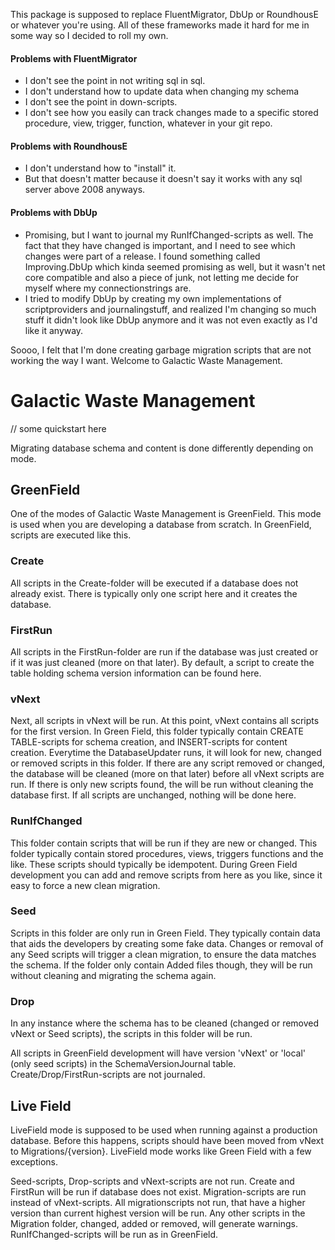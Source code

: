 This package is supposed to replace FluentMigrator, DbUp or RoundhousE or whatever you're using. All of these frameworks made it hard for me in some way so I decided to roll my own. 

#### Problems with FluentMigrator
* I don't see the point in not writing sql in sql.
* I don't understand how to update data when changing my schema
* I don't see the point in down-scripts.
* I don't see how you easily can track changes made to a specific stored procedure, view, trigger, function, whatever in your git repo.

#### Problems with RoundhousE
* I don't understand how to "install" it. 
* But that doesn't matter because it doesn't say it works with any sql server above 2008 anyways.

#### Problems with DbUp
* Promising, but I want to journal my RunIfChanged-scripts as well. The fact that they have changed is important, and I need to see which changes were part of a release. I found something called Improving.DbUp which kinda seemed promising as well, but it wasn't net core compatible and also a piece of junk, not letting me decide for myself where my connectionstrings are.
* I tried to modify DbUp by creating my own implementations of scriptproviders and journalingstuff, and realized I'm changing so much stuff it didn't look like DbUp anymore and it was not even exactly as I'd like it anyway.

Soooo, I felt that I'm done creating garbage migration scripts that are not working the way I want. Welcome to Galactic Waste Management.

# Galactic Waste Management

// some quickstart here

Migrating database schema and content is done differently depending on mode.

## GreenField

One of the modes of Galactic Waste Management is GreenField. This mode is used when you are developing a database from scratch.
In GreenField, scripts are executed like this.

### Create
All scripts in the Create-folder will be executed if a database does not already exist. There is typically only one script here and it creates the database.

### FirstRun
All scripts in the FirstRun-folder are run if the database was just created or if it was just cleaned (more on that later).
By default, a script to create the table holding schema version information can be found here.

### vNext
Next, all scripts in vNext will be run. At this point, vNext contains all scripts for the first version. In Green Field, this folder typically contain CREATE TABLE-scripts for schema creation, and INSERT-scripts for content creation.
Everytime the DatabaseUpdater runs, it will look for new, changed or removed scripts in this folder. If there are any script removed or changed, the database will be cleaned (more on that later) before all vNext scripts are run.
If there is only new scripts found, the will be run without cleaning the database first. If all scripts are unchanged, nothing will be done here.

### RunIfChanged
This folder contain scripts that will be run if they are new or changed. This folder typically contain stored procedures, views, triggers functions and the like. These scripts should typically be idempotent.
During Green Field development you can add and remove scripts from here as you like, since it easy to force a new clean migration.

### Seed
Scripts in this folder are only run in Green Field. They typically contain data that aids the developers by creating some fake data.
Changes or removal of any Seed scripts will trigger a clean migration, to ensure the data matches the schema. 
If the folder only contain Added files though, they will be run without cleaning and migrating the schema again.

### Drop
In any instance where the schema has to be cleaned (changed or removed vNext or Seed scripts), the scripts in this folder will be run.


All scripts in GreenField development will have version 'vNext' or 'local' (only seed scripts) in the SchemaVersionJournal table.
Create/Drop/FirstRun-scripts are not journaled.

## Live Field

LiveField mode is supposed to be used when running against a production database. Before this happens, scripts should have been moved from vNext to Migrations/{version}.
LiveField mode works like Green Field with a few exceptions.

Seed-scripts, Drop-scripts and vNext-scripts are not run.
Create and FirstRun will be run if database does not exist.
Migration-scripts are run instead of vNext-scripts. All migrationscripts not run, that have a higher version than current highest version will be run. 
Any other scripts in the Migration folder, changed, added or removed, will generate warnings.
RunIfChanged-scripts will be run as in GreenField.
